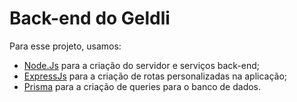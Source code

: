 <h1>Back-end do <strong>Geldli</strong></h1>
<p>Para esse projeto, usamos: </p>
<ul>
  <li><a href="https://nodejs.org/en">Node.Js</a> para a criação do servidor e serviços back-end;</li>
  <li><a href="https://expressjs.com/pt-br/">ExpressJs</a> para a criação de rotas personalizadas na aplicação;</li>
  <li><a href="https://www.prisma.io/docs">Prisma</a> para a criação de queries para o banco de dados.</li>
</ul>

